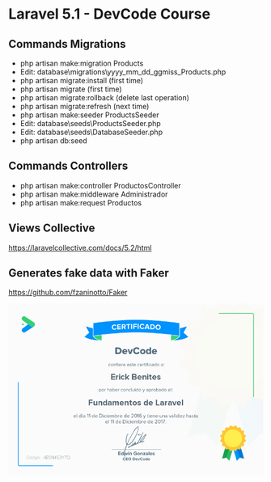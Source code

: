 # Laravel 5.1 - DevCode Course

## Commands Migrations

* php artisan make:migration Products
* Edit: database\migrations\yyyy_mm_dd_ggmiss_Products.php
* php artisan migrate:install (first time)
* php artisan migrate (first time)
* php artisan migrate:rollback (delete last operation)
* php artisan migrate:refresh (next time)
* php artisan make:seeder ProductsSeeder
* Edit: database\seeds\ProductsSeeder.php
* Edit: database\seeds\DatabaseSeeder.php
* php artisan db:seed

## Commands Controllers

* php artisan make:controller ProductosController
* php artisan make:middleware Administrador
* php artisan make:request Productos

## Views Collective

https://laravelcollective.com/docs/5.2/html

## Generates fake data with Faker

https://github.com/fzaninotto/Faker

![Certificado](https://raw.githubusercontent.com/ebenites/devcode-laravel/master/4B5N4S3Y7Q.png)
